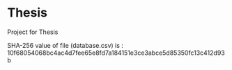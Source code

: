 # Thesis
Project for Thesis

SHA-256 value of file (database.csv) is :
10f68054068bc4ac4d7fee65e8fd7a184151e3ce3abce5d85350fc13c412d93b
